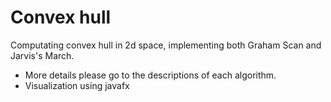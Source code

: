 # Convex hull
Computating convex hull in 2d space, implementing both Graham Scan and Jarvis's March. 

* More details please go to the descriptions of each algorithm.
* Visualization using javafx
